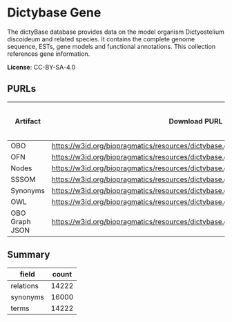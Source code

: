 # Dictybase Gene

The dictyBase database provides data on the model organism Dictyostelium discoideum and related species. It contains the complete genome sequence, ESTs, gene models and functional annotations. This collection references gene information.

**License**: CC-BY-SA-4.0

## PURLs

| Artifact       | Download PURL                                                                       | Latest Versioned Download PURL   |
|----------------|-------------------------------------------------------------------------------------|----------------------------------|
| OBO            | https://w3id.org/biopragmatics/resources/dictybase.gene/dictybase.gene.obo          |                                  |
| OFN            | https://w3id.org/biopragmatics/resources/dictybase.gene/dictybase.gene.ofn          |                                  |
| Nodes          | https://w3id.org/biopragmatics/resources/dictybase.gene/dictybase.gene.tsv          |                                  |
| SSSOM          | https://w3id.org/biopragmatics/resources/dictybase.gene/dictybase.gene.sssom.tsv    |                                  |
| Synonyms       | https://w3id.org/biopragmatics/resources/dictybase.gene/dictybase.gene.synonyms.tsv |                                  |
| OWL            | https://w3id.org/biopragmatics/resources/dictybase.gene/dictybase.gene.owl          |                                  |
| OBO Graph JSON | https://w3id.org/biopragmatics/resources/dictybase.gene/dictybase.gene.json         |                                  |

## Summary

| field     |   count |
|-----------|---------|
| relations |   14222 |
| synonyms  |   16000 |
| terms     |   14222 |
